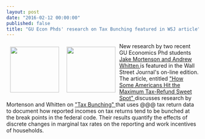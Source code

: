 ```yaml
---
layout: post
date: "2016-02-12 00:00:00"
published: false
title: "GU Econ Phds' research on Tax Bunching featured in WSJ article"
---
```




<img style="float: left; width: 128px; height: 120px; margin:
10px;" src="{{ site.baseurl }}/assets/images/mortenson.jpg" />
<img style="float: left; width: 128px; height: 120px; margin: 10px;" src="{{ site.baseurl }}/assets/images/2015-05-08-AndrewWhitten.jpg" />
<p>  New research by two recent GU Economics Phd students <a href="https://sites.google.com/site/boutonllj/"> Jake Mortenson and Andrew Whitten  </a>  is  featured in the Wall Street Journal's on-line edition. The article, entitled  <a href="http://blogs.wsj.com/economics/2016/02/11/how-some-americans-hit-the-maximum-tax-refund-sweet-spot/">  "How Some Americans Hit the Maximum Tax-Refund Sweet Spot" </a> discusses research by Mortenson and Whitten on   <a href="https://drive.google.com/file/d/0Bz2volNj-oH7VHFqbldlX3pnajQ/view"> "Tax Bunching"  </a>  that uses @@@ tax return data to  document how reported incomes on tax returns  tend to be bunched at the break points in the federal   code.    Their results quantify the effects of discrete changes in marginal tax rates  on the reporting and work incentives of households.   </p>
